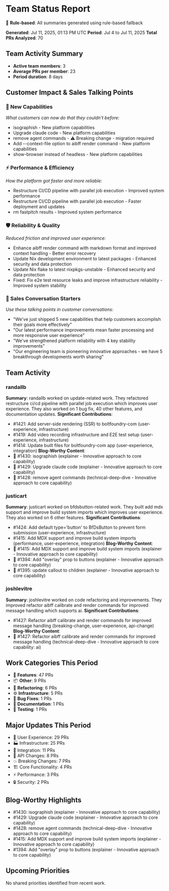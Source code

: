 # Team Status Report

📝 **Rule-based**: All summaries generated using rule-based fallback

**Generated**: Jul 11, 2025, 01:13 PM UTC **Period**: Jul 4 to Jul 11, 2025
**Total PRs Analyzed**: 70

## Team Activity Summary

- **Active team members**: 3
- **Average PRs per member**: 23
- **Period duration**: 8 days

## Customer Impact & Sales Talking Points

### 🚀 New Capabilities

_What customers can now do that they couldn't before:_

- isographish - New platform capabilities
- Upgrade claude code - New platform capabilities
- remove agent commands - ⚠️ Breaking change - migration required
- Add --context-file option to aibff render command - New platform capabilities
- show-browser instead of headless - New platform capabilities

### ⚡ Performance & Efficiency

_How the platform got faster and more reliable:_

- Restructure CI/CD pipeline with parallel job execution - Improved system
  performance
- Restructure CI/CD pipeline with parallel job execution - Faster deployment and
  updates
- rm fastpitch results - Improved system performance

### 🛡️ Reliability & Quality

_Reduced friction and improved user experience:_

- Enhance aibff render command with markdown format and improved context
  handling - Better error recovery
- Update Nix development environment to latest packages - Enhanced security and
  data protection
- Update Nix flake to latest nixpkgs-unstable - Enhanced security and data
  protection
- Fixed: Fix e2e test resource leaks and improve infrastructure reliability -
  Improved system stability

### 💬 Sales Conversation Starters

_Use these talking points in customer conversations:_

- "We've just shipped 5 new capabilities that help customers accomplish their
  goals more effectively"
- "Our latest performance improvements mean faster processing and more
  responsive user experience"
- "We've strengthened platform reliability with 4 key stability improvements"
- "Our engineering team is pioneering innovative approaches - we have 5
  breakthrough developments worth sharing"

## Team Activity

### randallb

**Summary**: randallb worked on update-related work. They refactored restructure
ci/cd pipeline with parallel job execution which improves user experience. They
also worked on 1 bug fix, 40 other features, and documentation updates.
**Significant Contributions**:

- #1421: Add server-side rendering (SSR) to boltfoundry-com (user-experience,
  infrastructure)
- #1419: Add video recording infrastructure and E2E test setup (user-experience,
  infrastructure)
- #1414: Update built files for boltfoundry-com app (user-experience,
  integration) **Blog-Worthy Content**:
- 📝 #1430: isographish (explainer - Innovative approach to core capability)
- 📝 #1429: Upgrade claude code (explainer - Innovative approach to core
  capability)
- 📝 #1428: remove agent commands (technical-deep-dive - Innovative approach to
  core capability)

### justicart

**Summary**: justicart worked on bfdsbutton-related work. They built add mdx
support and improve build system imports which improves user experience. They
also worked on 6 other features. **Significant Contributions**:

- #1424: Add default type='button' to BfDsButton to prevent form submission
  (user-experience, infrastructure)
- #1415: Add MDX support and improve build system imports (performance,
  user-experience, integration) **Blog-Worthy Content**:
- 📝 #1415: Add MDX support and improve build system imports (explainer -
  Innovative approach to core capability)
- 📝 #1394: Add "overlay" prop to buttons (explainer - Innovative approach to
  core capability)
- 📝 #1395: update callout to children (explainer - Innovative approach to core
  capability)

### joshlevitre

**Summary**: joshlevitre worked on code refactoring and improvements. They
improved refactor aibff calibrate and render commands for improved message
handling which supports ai. **Significant Contributions**:

- #1427: Refactor aibff calibrate and render commands for improved message
  handling (breaking-change, user-experience, api-change) **Blog-Worthy
  Content**:
- 📝 #1427: Refactor aibff calibrate and render commands for improved message
  handling (technical-deep-dive - Innovative approach to core capability: ai)

## Work Categories This Period

- 🚀 **Features**: 47 PRs
- 📦 **Other**: 9 PRs
- 🔧 **Refactoring**: 6 PRs
- ⚙️ **Infrastructure**: 5 PRs
- 🐛 **Bug Fixes**: 1 PRs
- 📝 **Documentation**: 1 PRs
- 🧪 **Testing**: 1 PRs

## Major Updates This Period

- 🎨 User Experience: 29 PRs
- 🏭 Infrastructure: 25 PRs
- 🔗 Integration: 11 PRs
- 🔄 API Changes: 8 PRs
- 💥 Breaking Changes: 7 PRs
- 🏗️ Core Functionality: 4 PRs
- ⚡ Performance: 3 PRs
- 🔒 Security: 2 PRs

## Blog-Worthy Highlights

- #1430: isographish (explainer - Innovative approach to core capability)
- #1429: Upgrade claude code (explainer - Innovative approach to core
  capability)
- #1428: remove agent commands (technical-deep-dive - Innovative approach to
  core capability)
- #1415: Add MDX support and improve build system imports (explainer -
  Innovative approach to core capability)
- #1394: Add "overlay" prop to buttons (explainer - Innovative approach to core
  capability)

## Upcoming Priorities

No shared priorities identified from recent work.
